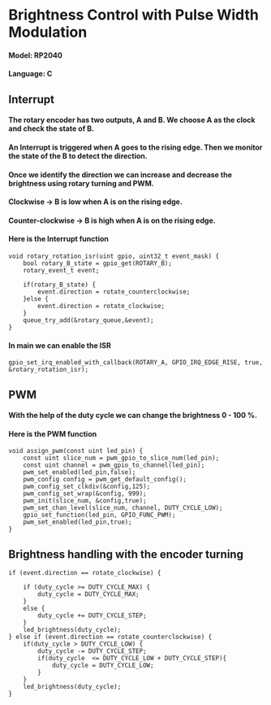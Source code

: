 # Brightness Control with Pulse Width Modulation

#### Model: RP2040 
#### Language: C

## Interrupt

#### The rotary encoder has two outputs, A and B. We choose A as the clock and check the state of B. 
#### An Interrupt is triggered when A goes to the rising edge. Then we monitor the state of the B to detect the direction. 
#### Once we identify the direction we can increase and decrease the brightness using rotary turning and PWM.

#### Clockwise -> B is low when A is on the rising edge.

#### Counter-clockwise -> B is high when A is on the rising edge.

#### Here is the Interrupt function

    void rotary_rotation_isr(uint gpio, uint32_t event_mask) {
        bool rotary_B_state = gpio_get(ROTARY_B);
        rotary_event_t event; 

        if(rotary_B_state) {
            event.direction = rotate_counterclockwise;
        }else {
            event.direction = rotate_clockwise;
        }
        queue_try_add(&rotary_queue,&event);
    }

#### In main we can enable the ISR

    gpio_set_irq_enabled_with_callback(ROTARY_A, GPIO_IRQ_EDGE_RISE, true, &rotary_rotation_isr);

## PWM

#### With the help of the duty cycle we can change the brightness 0 - 100 %. 
#### Here is the PWM function

    void assign_pwm(const uint led_pin) {
        const uint slice_num = pwm_gpio_to_slice_num(led_pin);
        const uint channel = pwm_gpio_to_channel(led_pin);
        pwm_set_enabled(led_pin,false);
        pwm_config config = pwm_get_default_config();
        pwm_config_set_clkdiv(&config,125);
        pwm_config_set_wrap(&config, 999);
        pwm_init(slice_num, &config,true);
        pwm_set_chan_level(slice_num, channel, DUTY_CYCLE_LOW);
        gpio_set_function(led_pin, GPIO_FUNC_PWM);
        pwm_set_enabled(led_pin,true);
    }
## Brightness handling with the encoder turning

    if (event.direction == rotate_clockwise) {

        if (duty_cycle >= DUTY_CYCLE_MAX) {
            duty_cycle = DUTY_CYCLE_MAX;
        }
        else {
            duty_cycle += DUTY_CYCLE_STEP;
        }
        led_brightness(duty_cycle);
    } else if (event.direction == rotate_counterclockwise) {
        if(duty_cycle > DUTY_CYCLE_LOW) {
            duty_cycle -= DUTY_CYCLE_STEP;
            if(duty_cycle  <= DUTY_CYCLE_LOW + DUTY_CYCLE_STEP){
                duty_cycle = DUTY_CYCLE_LOW;
            }
        }
        led_brightness(duty_cycle);
    }
